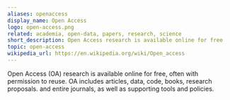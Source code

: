 ```yaml
---
aliases: openaccess
display_name: Open Access
logo: open-access.png
related: academia, open-data, papers, research, science
short_description: Open Access research is available online for free
topic: open-access
wikipedia_url: https://en.wikipedia.org/wiki/Open_access
---
```

Open Access (OA) research is available online for free, often with permission to reuse. OA includes articles, data, code, books, research proposals. and entire journals, as well as supporting tools and policies.
